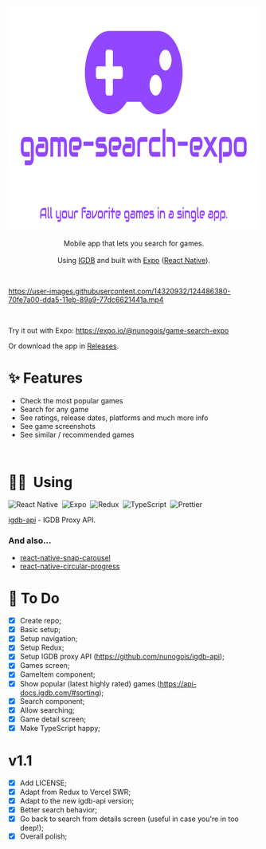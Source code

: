 <p align="center">
  <a href="https://bestdit.vercel.app"><img src="https://github.com/nunogois/game-search-expo/blob/main/demo/thumbnail.png?raw=true" height="450" /></a>  
<p>
  
<p align="center">
  Mobile app that lets you search for games.
  <br /><br />
  Using <a href="https://www.igdb.com/">IGDB</a> and built with <a href="https://expo.io/">Expo</a> (<a href="https://reactnative.dev/">React Native</a>).
</p>

<br />

https://user-images.githubusercontent.com/14320932/124486380-70fe7a00-dda5-11eb-89a9-77dc6621441a.mp4

<br />

Try it out with Expo: https://expo.io/@nunogois/game-search-expo

Or download the app in [Releases](https://github.com/nunogois/game-search-expo/releases/tag/v1.0).

# ✨ Features

- Check the most popular games
- Search for any game
- See ratings, release dates, platforms and much more info
- See game screenshots
- See similar / recommended games

<br />

# 👨‍💻 &nbsp;Using

![React Native](https://img.shields.io/badge/-React%20Native-141321?style=flat&logo=React)&nbsp;
![Expo](https://img.shields.io/badge/-Expo-141321?style=flat&logo=Expo)&nbsp;
![Redux](https://img.shields.io/badge/-Redux-141321?style=flat&logo=Redux&logoColor=764ABC)&nbsp;
![TypeScript](https://img.shields.io/badge/-TypeScript-141321?style=flat&logo=TypeScript&logoColor=3178C6)&nbsp;
![Prettier](https://img.shields.io/badge/-Prettier-141321?style=flat&logo=Prettier&logoColor=F7B93E)&nbsp;

[igdb-api](https://github.com/nunogois/igdb-api) - IGDB Proxy API.

### And also...

- [react-native-snap-carousel](https://github.com/meliorence/react-native-snap-carousel)
- [react-native-circular-progress](https://github.com/bartgryszko/react-native-circular-progress)

# 📌 To Do

- [x] Create repo;
- [x] Basic setup;
- [x] Setup navigation;
- [x] Setup Redux;
- [x] Setup IGDB proxy API (https://github.com/nunogois/igdb-api);
- [x] Games screen;
- [x] GameItem component;
- [x] Show popular (latest highly rated) games (https://api-docs.igdb.com/#sorting);
- [x] Search component;
- [x] Allow searching;
- [x] Game detail screen;
- [x] Make TypeScript happy;

# v1.1

- [x] Add LICENSE;
- [x] Adapt from Redux to Vercel SWR;
- [x] Adapt to the new igdb-api version;
- [x] Better search behavior;
- [x] Go back to search from details screen (useful in case you're in too deep!);
- [x] Overall polish;
